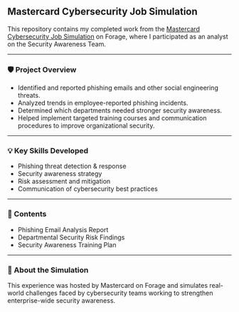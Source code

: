 ## **Mastercard Cybersecurity Job Simulation**

This repository contains my completed work from the [Mastercard Cybersecurity Job Simulation](https://www.theforage.com/) on Forage, where I participated as an analyst on the Security Awareness Team.

---

### 🛡️ Project Overview

- Identified and reported phishing emails and other social engineering threats.  
- Analyzed trends in employee-reported phishing incidents.  
- Determined which departments needed stronger security awareness.  
- Helped implement targeted training courses and communication procedures to improve organizational security.

---

### 💡 Key Skills Developed

- Phishing threat detection & response  
- Security awareness strategy  
- Risk assessment and mitigation  
- Communication of cybersecurity best practices

---

### 📁 Contents

- Phishing Email Analysis Report  
- Departmental Security Risk Findings  
- Security Awareness Training Plan  

---

### 🧠 About the Simulation

This experience was hosted by Mastercard on Forage and simulates real-world challenges faced by cybersecurity teams working to strengthen enterprise-wide security awareness.

